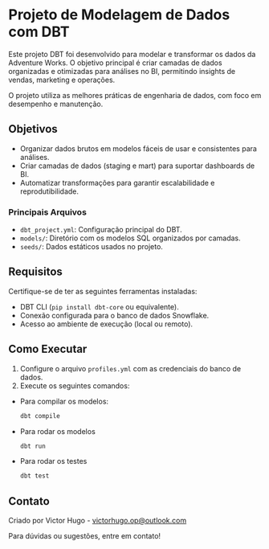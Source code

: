 # Projeto de Modelagem de Dados com DBT

Este projeto DBT foi desenvolvido para modelar e transformar os dados da Adventure Works. O objetivo principal é criar camadas de dados organizadas e otimizadas para análises no BI, permitindo insights de vendas, marketing e operações.

O projeto utiliza as melhores práticas de engenharia de dados, com foco em desempenho e manutenção.

## Objetivos
- Organizar dados brutos em modelos fáceis de usar e consistentes para análises.
- Criar camadas de dados (staging e mart) para suportar dashboards de BI.
- Automatizar transformações para garantir escalabilidade e reprodutibilidade.

### Principais Arquivos
- `dbt_project.yml`: Configuração principal do DBT.
- `models/`: Diretório com os modelos SQL organizados por camadas.
- `seeds/`: Dados estáticos usados no projeto.

## Requisitos
Certifique-se de ter as seguintes ferramentas instaladas:
- DBT CLI (`pip install dbt-core` ou equivalente).
- Conexão configurada para o banco de dados Snowflake.
- Acesso ao ambiente de execução (local ou remoto).

## Como Executar

1. Configure o arquivo `profiles.yml` com as credenciais do banco de dados.
2. Execute os seguintes comandos:

- Para compilar os modelos:
  ```bash
  dbt compile
- Para rodar os modelos
  ```bash
  dbt run
- Para rodar os testes
  ```bash
  dbt test

## Contato
Criado por Victor Hugo - victorhugo.op@outlook.com

Para dúvidas ou sugestões, entre em contato!
